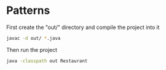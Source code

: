 # Patterns

First create the "out/" directory and compile the project into it

```bash
javac -d out/ *.java
```

Then run the project

```bash
java -classpath out Restaurant
```